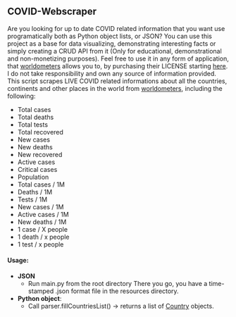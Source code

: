 ## COVID-Webscraper
Are you looking for up to date COVID related information that you want use programatically both as Python object lists, or JSON?
You can use this project as a base for data visualizing, demonstrating
interesting facts or simply creating a CRUD API from it (Only for educational, demonstrational and non-monetizing purposes). Feel free to use it in any form
of application, that [worldometers](https://www.worldometers.info/coronavirus/) allows you to, by purchasing their LICENSE starting [here](https://www.worldometers.info/licensing-trial.php). I do not take responsibility and own any source of information provided.
This script scrapes LIVE COVID related informations about all the countries, continents and other places in the world from
[worldometers](https://www.worldometers.info/coronavirus/), including the following:
- Total cases
- Total deaths
- Total tests
- Total recovered
- New cases
- New deaths
- New recovered
- Active cases
- Critical cases
- Population
- Total cases / 1M
- Deaths / 1M
- Tests / 1M
- New cases / 1M
- Active cases / 1M
- New deaths / 1M
- 1 case / X people
- 1 death / x people
- 1 test / x people

#### Usage:
- **JSON**
  - Run main.py from the root directory
There you go, you have a time-stamped .json format file in the resources directory.
- **Python object**:
  - Call parser.fillCountriesList() -> returns a list of [Country](https://github.com/wenjaze/covid-webscraper/blob/master/model/country.py) objects.
